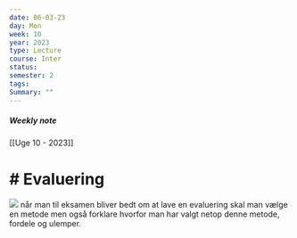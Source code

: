 ```yaml
---
date: 06-03-23
day: Mon
week: 10
year: 2023
type: Lecture
course: Inter
status: 
semester: 2
tags:
Summary: ""
---
```

##### Weekly note
[[Uge 10 - 2023]]

# # Evaluering 
![](https://i.imgur.com/zM3x00p.png)
når man til eksamen bliver bedt om at lave en evaluering skal man vælge en metode men også forklare hvorfor man har valgt netop denne metode, fordele og ulemper.